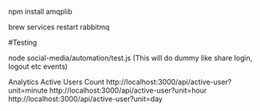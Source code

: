 npm install amqplib

brew services restart rabbitmq



#Testing 

node social-media/automation/test.js (This will do dummy like share login, logout etc events)

Analytics 
Active Users Count
http://localhost:3000/api/active-user?unit=minute
http://localhost:3000/api/active-user?unit=hour
http://localhost:3000/api/active-user?unit=day